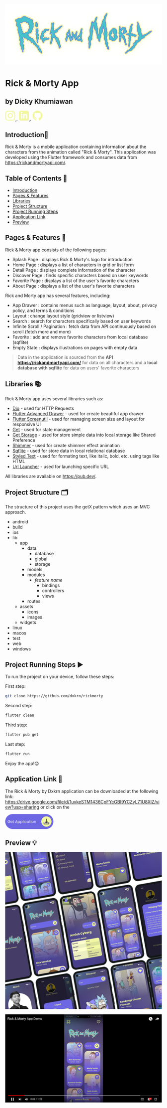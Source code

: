  <img src="lib/assets/images/logo-rick-morty.png" alt="App Preview">

# Rick & Morty App
## by Dicky Khurniawan

<a href="https://www.instagram.com/dxkrn">
  <img src="lib/assets/icons/icon-instagram.png" alt="Alt text" width="32" height="32">
</a>.
<a href="https://www.linkedin.com/in/dicky-khurniawan-a0057a2a5">
  <img src="lib/assets/icons/icon-linkedin.png" alt="Alt text" width="32" height="32">
</a>.
<a href="https://github.com/dxkrn">
  <img src="lib/assets/icons/icon-github.png" alt="Alt text" width="32" height="32">
</a>



## <a name="introduction"></a> Introduction👋

Rick & Morty is a mobile application containing information about the characters from the animation called "Rick & Morty". This application was developed using the Flutter framework and consumes data from https://rickandmortyapi.com/.

## Table of Contents 📃
- [Introduction](#introduction)
- [Pages & Features](#pages-features)
- [Libraries](#libraries)
- [Project Structure](#project-structure)
- [Project Running Steps](#project-running-steps)
- [Application Link](#application-link)
- [Preview](#preview)

## <a name="pages-features"></a>Pages & Features 📱

Rick & Morty app consists of the following pages:
- Splash Page : displays Rick & Morty's logo for introduction
- Home Page : displays a list of characters in grid or list form
- Detail Page : displays complete information of the character
- Discover Page : finds specific characters based on user keywords
- Favorite Page : displays a list of the user's favorite characters
- About Page : displays a list of the user's favorite characters


Rick and Morty app has several features, including:
- App Drawer : contains menus such as language, layout, about, privacy policy, and terms & conditions
- Layout : change layout style (gridview or listview)
- Search : search for characters specifically based on user keywords
- Infinite Scroll / Pagination : fetch data from API continuously based on scroll (fetch more and more)
- Favorite : add and remove favorite characters from local database (sqflite)
- Empty State : displays illustrations on pages with empty data 

> Data in the application is sourced from the <b>API https://rickandmortyapi.com/</b> for data on all characters and a <b>local database with sqflite</b> for data on users' favorite characters


## <a name="libraries"></a> Libraries 📚

Rick & Morty app uses several libraries such as:

- [Dio] - used for HTTP Requests
- [Flutter Advanced Drawer] - used for create beautiful app drawer
- [Flutter Screenutil] - used for managing screen size and layout for responsive UI
- [Get] - used for state management
- [Get Storage] - used for store simple data into local storage like Shared Preference
- [Shimmer] - used for create shimmer effect animation
- [Sqflite] - used for store data in local relational database
- [Styled Text] - used for formating text, like italic, bold, etc. using tags like HTML
- [Url Launcher] - used for launching specific URL

All libraries are available on https://pub.dev/.

## <a name="project-structure"></a> Project Structure 🗂️

The structure of this project uses the getX pattern which uses an MVC approach.

- android
- build
- ios
- lib
    - app
        - data
            - database
            - global
            - storage
        - models
        - modules
            - <i>feature name</i>
                - bindings
                - controllers
                - views
        - routes
    - assets
        - icons
        - images
    - widgets
- linux
- macos
- test
- web
- windows



## <a name="project-running-steps"></a> Project Running Steps ▶️

To run the project on your device, follow these steps:

First step:

```sh
git clone https://github.com/dxkrn/rickmorty
```
Second step:

```sh
flutter clean
```
Third step:

```sh
flutter pub get
```
Last step:

```sh
flutter run
```

Enjoy the app!😊

## <a name="application-link"></a> Application Link 🔗
The Rick & Morty by Dxkrn application can be downloaded at the following link:
https://drive.google.com/file/d/1uvkeSTM1436CpFYcGBI9YCZyL71U8XlZ/view?usp=sharing or click on the 

<a href="https://drive.google.com/file/d/1uvkeSTM1436CpFYcGBI9YCZyL71U8XlZ/view?usp=sharing ">
  <img src="lib/assets/icons/icon-get-app.png" alt="Click Here" height="48">
</a>

## <a name="application-link"></a> Preview 💡

 <img src="lib/assets/images/app-preview.png" alt="App Preview">

 [![Watch the video](lib/assets/images/video-cover.png)]( https://youtu.be/PplwXPTjAMo)


[Dio]: <https://pub.dev/packages/dio>
[Flutter Advanced Drawer]: <https://pub.dev/packages/flutter_advanced_drawer>
[Flutter Screenutil]: <https://pub.dev/packages/flutter_screenutil>
[Get]: <https://pub.dev/packages/get>
[Get Storage]: <https://pub.dev/packages/get_storage>
[Shimmer]: <https://pub.dev/packages/shimmer>
[Sqflite]: <https://pub.dev/packages/sqflite>
[Styled Text]: <https://pub.dev/packages/styled_text>
[Url Launcher]: <https://pub.dev/packages/url_launcher>